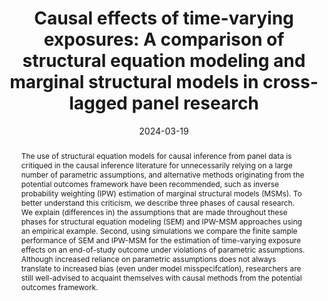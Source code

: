 ---
title: 'Causal effects of time-varying exposures: A comparison of structural equation modeling and marginal structural models in cross-lagged panel research'
authors:
- Jeroen D. Mulder
- Kim Luijken
- Bas B. L. Penning de Vries
- Ellen L. Hamaker
author_notes:
- 'Equal contribution'
- 'Equal contribution'
- ''
- ''
date: '2024-03-19'
doi: 10.1080/10705511.2024.2316586

# Publication type
publication_types: ["article-journal"]

# Publication name
publication: '*Structural Equation Modeling: A Multidisciplinary Journal, 31*(4)'

abstract: 'The use of structural equation models for causal inference from panel data is critiqued in the causal inference literature for unnecessarily relying on a large number of parametric assumptions, and alternative methods originating from the potential outcomes framework have been recommended, such as inverse probability weighting (IPW) estimation of marginal structural models (MSMs). To better understand this criticism, we describe three phases of causal research. We explain (differences in) the assumptions that are made throughout these phases for structural equation modeling (SEM) and IPW-MSM approaches using an empirical example. Second, using simulations we compare the finite sample performance of SEM and IPW-MSM for the estimation of time-varying exposure effects on an end-of-study outcome under violations of parametric assumptions. Although increased reliance on parametric assumptions does not always translate to increased bias (even under model misspecifcation), researchers are still well-advised to acquaint themselves with causal methods from the potential outcomes framework.'

tags:
  - Inverse Probability Weighting
  - Marginal Structural Model
  - Causal Inference
  - Cross-Lagged Panel Modeling
  - Time-Varying Exposure
featured: true  

links:
  - name: Online Supplementary Materials
    url: https://jeroendmulder.github.io/SEM-and-MSM

url_pdf: https://www.tandfonline.com/doi/pdf/10.1080/10705511.2020.1784738?download=true

---